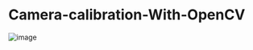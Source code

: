 # Camera-calibration-With-OpenCV

![image](https://user-images.githubusercontent.com/65816571/176678354-8a039bf2-25bd-4bf4-942f-33804865ca78.png)

